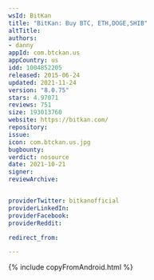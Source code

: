 ```yaml
---
wsId: BitKan
title: "BitKan: Buy BTC, ETH,DOGE,SHIB"
altTitle: 
authors:
- danny
appId: com.btckan.us
appCountry: us
idd: 1004852205
released: 2015-06-24
updated: 2021-11-24
version: "8.0.75"
stars: 4.97071
reviews: 751
size: 193013760
website: https://bitkan.com/
repository: 
issue: 
icon: com.btckan.us.jpg
bugbounty: 
verdict: nosource
date: 2021-10-21
signer: 
reviewArchive:


providerTwitter: bitkanofficial
providerLinkedIn: 
providerFacebook: 
providerReddit: 

redirect_from:

---
```


{% include copyFromAndroid.html %}
